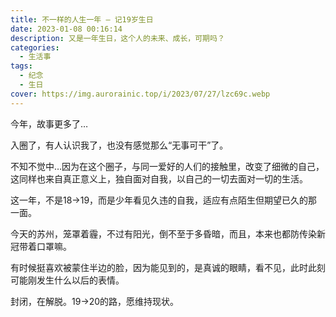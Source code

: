 ```yaml
---
title: 不一样的人生一年 – 记19岁生日
date: 2023-01-08 00:16:14
description: 又是一年生日，这个人的未来、成长，可期吗？
categories:
  - 生活事
tags:
  - 纪念
  - 生日
cover: https://img.aurorainic.top/i/2023/07/27/lzc69c.webp
---
```


今年，故事更多了…

入圈了，有人认识我了，也没有感觉那么“无事可干”了。

不知不觉中…因为在这个圈子，与同一爱好的人们的接触里，改变了细微的自己，这同样也来自真正意义上，独自面对自我，以自己的一切去面对一切的生活。

这一年，不是18->19，而是少年看见久违的自我，适应有点陌生但期望已久的那一面。

今天的苏州，笼罩着霾，不过有阳光，倒不至于多昏暗，而且，本来也都防传染新冠带着口罩嘛。

有时候挺喜欢被蒙住半边的脸，因为能见到的，是真诚的眼睛，看不见，此时此刻可能刚发生什么以后的表情。

封闭，在解脱。19->20的路，愿维持现状。